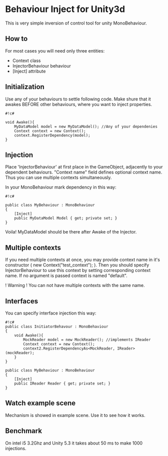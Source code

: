 # Behaviour Inject for Unity3d #

This is very simple inversion of control tool for unity MonoBehaviour.

## How to ##

For most cases you will need only three entities:

* Context class
* InjectorBehaviour behaviour
* [Inject] attribute

## Initialization ##

Use any of your behaviours to settle following code. Make shure that it awakes BEFORE other behaviours, where you want to inject properties.

```
#!c#

void Awake(){
    MyDataModel model = new MyDataModel(); //Any of your dependenies
    Context context = new Context();
    context.RegisterDependency(model);
}
```

## Injection ##

Place 'InjectorBehaviour' at first place in the GameObject, adjacently to your dependent behaviours. "Context name" field defines optional context name. Thus you can use multiple contexts simultaneously.

In your MonoBehaviour mark dependency in this way:

```
#!c#

public class MyBehaviour : MonoBehaviour 
{
    [Inject]
    public MyDataModel Model { get; private set; }
}
```

Voila! MyDataModel should be there after Awake of the Injector.

## Multiple contexts ##

If you need multiple contexts at once, you may provide context name in it's constructor ( new Context("test_context"); ). Then you should specify InjectorBehaviour to use this context by setting сorresponding context name.
If no argument is passed context is named "default".

! Warning ! You can not have multiple contexts with the same name.

## Interfaces ##

You can specify interface injection this way:

```
#!c#
public class InitiatorBehavour : MonoBehaviour
{
    void Awake(){
        MockReader model = new MockReader(); //implements IReader
        Context context = new Context();
        context2.RegisterDependencyAs<MockReader, IReader>(mockReader);
    }
}

public class MyBehaviour : MonoBehaviour 
{
    [Inject]
    public IReader Reader { get; private set; }
}
```

## Watch example scene ##

Mechanism is showed in example scene. Use it to see how it works.

## Benchmark ##

On intel i5 3.2Ghz and Unity 5.3 it takes about 50 ms to make 1000 injections.